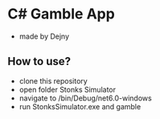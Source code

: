 # C# Gamble App
- made by Dejny
## How to use?
- clone this repository
- open folder Stonks Simulator
- navigate to /bin/Debug/net6.0-windows
- run StonksSimulator.exe and gamble
